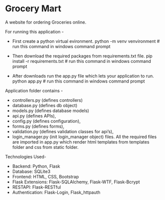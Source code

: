 # Grocery Mart
A website for ordering Groceries online.

For running this application -
- First create a python virtual evironment.
python -m venv venvironment     # run this command in windows command prompt

- Then download the required packages from requirements.txt file.
pip install -r requirements.txt    # run this command in windows command prompt

- After downloads run the app.py file which lets your application to run. 
python app.py     # run this command in windows command prompt


Application folder contains -
- controllers.py (defines controllers)
- database.py (defines db object)
- models.py (defines database models)
- api.py (defines APIs), 
- config.py (defines configuration), 
- forms.py (defines forms), 
- validation.py (defines validation classes for api’s), 
- login_manager.py (init login_manager object) files.
All the required files are imported in app.py which render html templates from templates folder and css from static folder.

Technologies Used-
-	Backend: Python, Flask
- Database: SQLite3
-	Frontend: HTML, CSS, Bootstrap
-	Flask Extensions: Flask-SQLAlchemy, Flask-WTF, Flask-Bcrypt
-	RESTAPI: Flask-RESTful
-	Authentication: Flask-Login, Flask_httpauth
